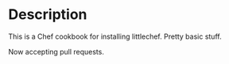Description
===========

This is a Chef cookbook for installing littlechef. Pretty basic stuff.

Now accepting pull requests.
